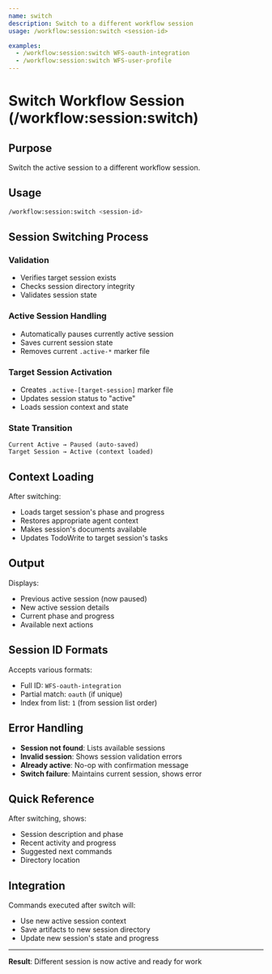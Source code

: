 ```yaml
---
name: switch
description: Switch to a different workflow session
usage: /workflow:session:switch <session-id>

examples:
  - /workflow:session:switch WFS-oauth-integration
  - /workflow:session:switch WFS-user-profile
---
```


# Switch Workflow Session (/workflow:session:switch)

## Purpose
Switch the active session to a different workflow session.

## Usage
```bash
/workflow:session:switch <session-id>
```

## Session Switching Process

### Validation
- Verifies target session exists
- Checks session directory integrity
- Validates session state

### Active Session Handling
- Automatically pauses currently active session
- Saves current session state
- Removes current `.active-*` marker file

### Target Session Activation
- Creates `.active-[target-session]` marker file
- Updates session status to "active"
- Loads session context and state

### State Transition
```
Current Active → Paused (auto-saved)
Target Session → Active (context loaded)
```

## Context Loading
After switching:
- Loads target session's phase and progress
- Restores appropriate agent context
- Makes session's documents available
- Updates TodoWrite to target session's tasks

## Output
Displays:
- Previous active session (now paused)
- New active session details
- Current phase and progress
- Available next actions

## Session ID Formats
Accepts various formats:
- Full ID: `WFS-oauth-integration`
- Partial match: `oauth` (if unique)
- Index from list: `1` (from session list order)

## Error Handling
- **Session not found**: Lists available sessions
- **Invalid session**: Shows session validation errors
- **Already active**: No-op with confirmation message
- **Switch failure**: Maintains current session, shows error

## Quick Reference
After switching, shows:
- Session description and phase
- Recent activity and progress
- Suggested next commands
- Directory location

## Integration
Commands executed after switch will:
- Use new active session context
- Save artifacts to new session directory
- Update new session's state and progress

---

**Result**: Different session is now active and ready for work